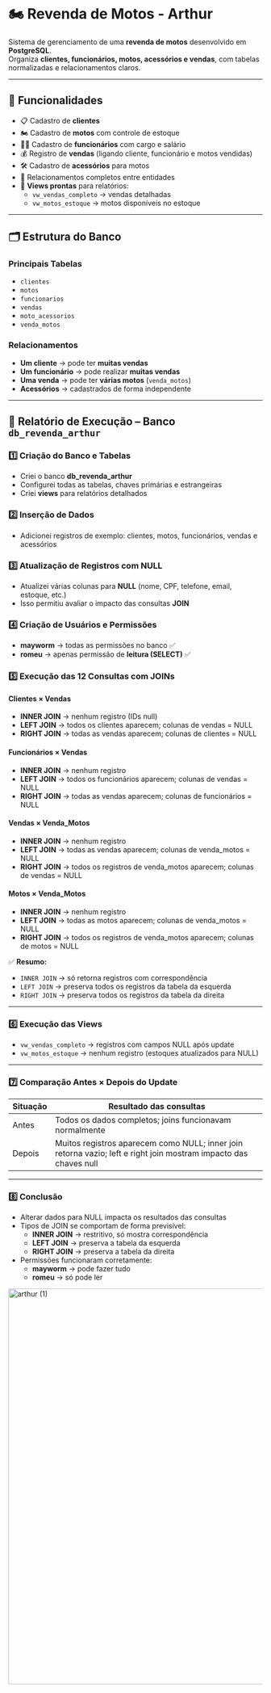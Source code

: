 # 🏍️ Revenda de Motos - Arthur

Sistema de gerenciamento de uma **revenda de motos** desenvolvido em **PostgreSQL**.  
Organiza **clientes, funcionários, motos, acessórios e vendas**, com tabelas normalizadas e relacionamentos claros.  

---

## 🚀 Funcionalidades

- 📋 Cadastro de **clientes**  
- 🏍️ Cadastro de **motos** com controle de estoque  
- 👨‍💼 Cadastro de **funcionários** com cargo e salário  
- 💰 Registro de **vendas** (ligando cliente, funcionário e motos vendidas)  
- 🛠️ Cadastro de **acessórios** para motos  
- 🔗 Relacionamentos completos entre entidades  
- 👀 **Views prontas** para relatórios:
  - `vw_vendas_completo` → vendas detalhadas  
  - `vw_motos_estoque` → motos disponíveis no estoque  

---

## 🗂️ Estrutura do Banco

### Principais Tabelas
- `clientes`  
- `motos`  
- `funcionarios`  
- `vendas`  
- `moto_acessorios`  
- `venda_motos`  

### Relacionamentos
- **Um cliente** → pode ter **muitas vendas**  
- **Um funcionário** → pode realizar **muitas vendas**  
- **Uma venda** → pode ter **várias motos** (`venda_motos`)  
- **Acessórios** → cadastrados de forma independente  

---

## 📘 Relatório de Execução – Banco `db_revenda_arthur`

### 1️⃣ Criação do Banco e Tabelas
- Criei o banco **db_revenda_arthur**  
- Configurei todas as tabelas, chaves primárias e estrangeiras  
- Criei **views** para relatórios detalhados  

### 2️⃣ Inserção de Dados
- Adicionei registros de exemplo: clientes, motos, funcionários, vendas e acessórios  

### 3️⃣ Atualização de Registros com NULL
- Atualizei várias colunas para **NULL** (nome, CPF, telefone, email, estoque, etc.)  
- Isso permitiu avaliar o impacto das consultas **JOIN**  

### 4️⃣ Criação de Usuários e Permissões
- **mayworm** → todas as permissões no banco ✅  
- **romeu** → apenas permissão de **leitura (SELECT)** ✅  

### 5️⃣ Execução das 12 Consultas com JOINs

#### Clientes × Vendas
- **INNER JOIN** → nenhum registro (IDs null)  
- **LEFT JOIN** → todos os clientes aparecem; colunas de vendas = NULL  
- **RIGHT JOIN** → todas as vendas aparecem; colunas de clientes = NULL  

#### Funcionários × Vendas
- **INNER JOIN** → nenhum registro  
- **LEFT JOIN** → todos os funcionários aparecem; colunas de vendas = NULL  
- **RIGHT JOIN** → todas as vendas aparecem; colunas de funcionários = NULL  

#### Vendas × Venda_Motos
- **INNER JOIN** → nenhum registro  
- **LEFT JOIN** → todas as vendas aparecem; colunas de venda_motos = NULL  
- **RIGHT JOIN** → todos os registros de venda_motos aparecem; colunas de vendas = NULL  

#### Motos × Venda_Motos
- **INNER JOIN** → nenhum registro  
- **LEFT JOIN** → todas as motos aparecem; colunas de venda_motos = NULL  
- **RIGHT JOIN** → todos os registros de venda_motos aparecem; colunas de motos = NULL  

✅ **Resumo:**  
- `INNER JOIN` → só retorna registros com correspondência  
- `LEFT JOIN` → preserva todos os registros da tabela da esquerda  
- `RIGHT JOIN` → preserva todos os registros da tabela da direita  

---

### 6️⃣ Execução das Views
- `vw_vendas_completo` → registros com campos NULL após update  
- `vw_motos_estoque` → nenhum registro (estoques atualizados para NULL)  

---

### 7️⃣ Comparação Antes × Depois do Update
| Situação | Resultado das consultas |
|-----------|------------------------|
| Antes     | Todos os dados completos; joins funcionavam normalmente |
| Depois    | Muitos registros aparecem como NULL; inner join retorna vazio; left e right join mostram impacto das chaves null |

---

### 8️⃣ Conclusão
- Alterar dados para NULL impacta os resultados das consultas  
- Tipos de JOIN se comportam de forma previsível:
  - **INNER JOIN** → restritivo, só mostra correspondência  
  - **LEFT JOIN** → preserva a tabela da esquerda  
  - **RIGHT JOIN** → preserva a tabela da direita  
- Permissões funcionaram corretamente:
  - **mayworm** → pode fazer tudo  
  - **romeu** → só pode ler  








<img width="674" height="784" alt="arthur (1)" src="https://github.com/user-attachments/assets/b73b4b43-830d-4bbf-abe5-02b41ca05262" />

